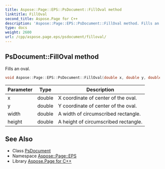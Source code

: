 ```yaml
---
title: Aspose::Page::EPS::PsDocument::FillOval method
linktitle: FillOval
second_title: Aspose.Page for C++
description: 'Aspose::Page::EPS::PsDocument::FillOval method. Fills an oval in C++.'
type: docs
weight: 2600
url: /cpp/aspose.page.eps/psdocument/filloval/
---
```

## PsDocument::FillOval method


Fills an oval.

```cpp
void Aspose::Page::EPS::PsDocument::FillOval(double x, double y, double width, double height)
```


| Parameter | Type | Description |
| --- | --- | --- |
| x | double | X coordinate of center of the oval. |
| y | double | Y coordinate of center of the oval. |
| width | double | A width of circumscribed rectangle. |
| height | double | A height of circumscribed rectangle. |

## See Also

* Class [PsDocument](../)
* Namespace [Aspose::Page::EPS](../../)
* Library [Aspose.Page for C++](../../../)
